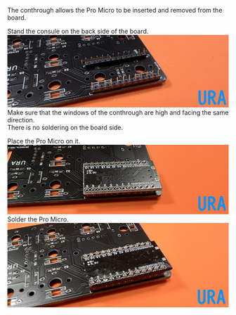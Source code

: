 The conthrough allows the Pro Micro to be inserted and removed from the board.

Stand the consule on the back side of the board.    
![](img/IMG_5297.jpg)  
Make sure that the windows of the conthrough are high and facing the same direction.    
There is no soldering on the board side.  
  
Place the Pro Micro on it.   
![](img/IMG_5298.jpg)  
Solder the Pro Micro. 
![](img/IMG_5299.jpg)   

